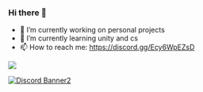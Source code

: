 ### Hi there 👋

- 🔭 I’m currently working on personal projects
- 🌱 I’m currently learning unity and cs
- 📫 How to reach me: https://discord.gg/Ecy6WpEZsD

<img src="https://github-readme-stats.vercel.app/api?username=Criz-595&theme=radical&show_icons=true&hide_border=true">

<a href="https://discord.gg/Y2ww9e7JuC"><img align="center" src="https://discordapp.com/api/guilds/755415722062119003/widget.png?style=banner2" alt="Discord Banner2"/></a>



